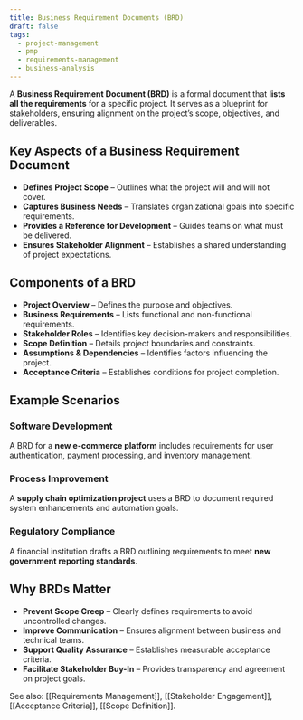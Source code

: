 ```yaml
---
title: Business Requirement Documents (BRD)
draft: false
tags:
  - project-management
  - pmp
  - requirements-management
  - business-analysis
---
```


A **Business Requirement Document (BRD)** is a formal document that **lists all the requirements** for a specific project. It serves as a blueprint for stakeholders, ensuring alignment on the project’s scope, objectives, and deliverables.

## Key Aspects of a Business Requirement Document
- **Defines Project Scope** – Outlines what the project will and will not cover.
- **Captures Business Needs** – Translates organizational goals into specific requirements.
- **Provides a Reference for Development** – Guides teams on what must be delivered.
- **Ensures Stakeholder Alignment** – Establishes a shared understanding of project expectations.

## Components of a BRD
- **Project Overview** – Defines the purpose and objectives.
- **Business Requirements** – Lists functional and non-functional requirements.
- **Stakeholder Roles** – Identifies key decision-makers and responsibilities.
- **Scope Definition** – Details project boundaries and constraints.
- **Assumptions & Dependencies** – Identifies factors influencing the project.
- **Acceptance Criteria** – Establishes conditions for project completion.

## Example Scenarios

### **Software Development**
A BRD for a **new e-commerce platform** includes requirements for user authentication, payment processing, and inventory management.

### **Process Improvement**
A **supply chain optimization project** uses a BRD to document required system enhancements and automation goals.

### **Regulatory Compliance**
A financial institution drafts a BRD outlining requirements to meet **new government reporting standards**.

## Why BRDs Matter
- **Prevent Scope Creep** – Clearly defines requirements to avoid uncontrolled changes.
- **Improve Communication** – Ensures alignment between business and technical teams.
- **Support Quality Assurance** – Establishes measurable acceptance criteria.
- **Facilitate Stakeholder Buy-In** – Provides transparency and agreement on project goals.

See also: [[Requirements Management]], [[Stakeholder Engagement]], [[Acceptance Criteria]], [[Scope Definition]].
